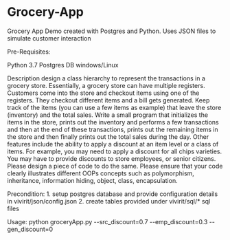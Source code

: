 # Grocery-App
Grocery App Demo created with Postgres and Python. Uses JSON files to simulate customer interaction

Pre-Requisites:

Python 3.7
Postgres DB
windows/Linux



Description
design a class hierarchy to represent the transactions in a grocery store.  Essentially, a grocery store can have multiple registers.  Customers come into the store and checkout items using one of the registers.  They checkout different items and a bill gets generated.  Keep track of the items (you can use a few items as example) that leave the store (inventory) and the total sales.  Write a small program that initializes the items in the store, prints out the inventory and performs a few transactions and then at the end of these transactions, prints out the remaining items in the store and then finally prints out the total sales during the day. Other features include the ability to apply a discount at an item level or a class of items. For example, you may need to apply a discount for all chips varieties. You may have to provide discounts to store employees, or senior citizens. Please design a piece of code to do the same. Please ensure that your code clearly illustrates different OOPs concepts such as polymorphism, inheritance, information hiding, object, class, encapsulation.

Precondition: 1. setup postgres database and provide configuration details in vivirit/json/config.json
              2. create tables provided under vivirit/sql/* sql files


Usage:
    python groceryApp.py --src_discount=0.7 --emp_discount=0.3 --gen_discount=0
